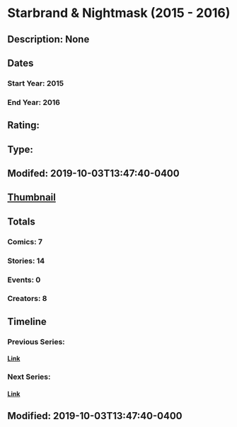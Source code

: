 # Starbrand & Nightmask (2015 - 2016)
## Description: None
## Dates
### Start Year: 2015
### End Year: 2016
## Rating: 
## Type: 
## Modifed: 2019-10-03T13:47:40-0400
## [Thumbnail](http://i.annihil.us/u/prod/marvel/i/mg/6/30/5d939ab25b161.jpg)
## Totals
### Comics: 7
### Stories: 14
### Events: 0
### Creators: 8
## Timeline
### Previous Series: 
#### [Link]()
### Next Series: 
#### [Link]()
## Modified: 2019-10-03T13:47:40-0400